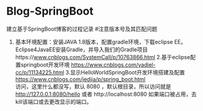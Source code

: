 # Blog-SpringBoot
建立基于SpringBoot博客的过程记录  #注意版本号及其匹配问题
1. 基本环境配置：安装JAVA 1.8版本，配置gradle环境，下载eclipse EE。
Eclipse4JavaEE安装Gradle，并导入我们的Gradle项目https://www.cnblogs.com/SystemCall/p/10763866.html
2.基于eclipse配置springboot开发环境 https://www.cnblogs.com/yadiel-cc/p/11134225.html
3.显示HelloWorldSpringBoot开发环境搭建及配置 https://www.cnblogs.com/jedjia/p/spring_boot.html   
访问，这里什么都没写，默认 8080 ，默认根目录，所以访问就是  http://127.0.0.1:8080/hello 或者 http://localhost:8080 如果端口被占用，去kill该端口或去更改显示的端口。
